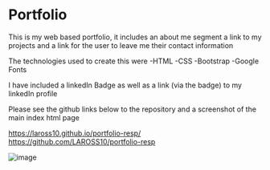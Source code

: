 # Portfolio
This is my web based portfolio, it includes an about me segment a link to my projects and a link for the user to leave me their contact information

The technologies used to create this were
-HTML
-CSS
-Bootstrap
-Google Fonts

I have included a linkedIn  Badge as well as a link (via the badge) to my linkedIn profile

Please see the github links below to the repository and a screenshot of the main index html page

https://laross10.github.io/portfolio-resp/
https://github.com/LAROSS10/portfolio-resp

![image](https://user-images.githubusercontent.com/57839089/74904841-74d95a00-5372-11ea-914b-665ab23be75d.png)